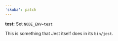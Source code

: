 ```yaml
---
'skuba': patch
---
```


**test:** Set `NODE_ENV=test`

This is something that Jest itself does in its `bin/jest`.

